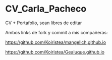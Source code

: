 # CV_Carla_Pacheco
 CV + Portafolio, sean libres de editar

Ambos links de fork y commit a mis compañeras:

https://github.com/Koiristea/mangellch.github.io

https://github.com/Koiristea/Gealuque.github.io
